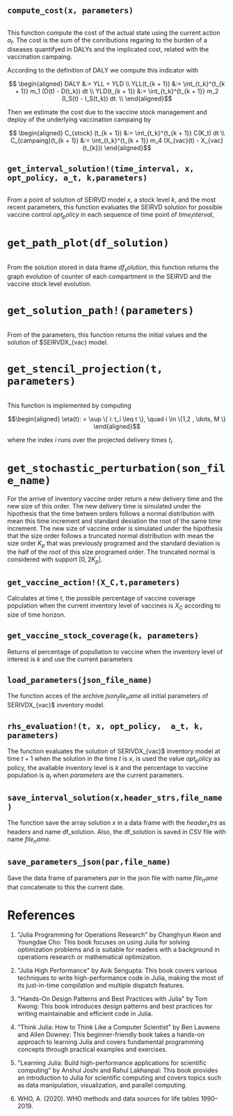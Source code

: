 ## `compute_cost(x, parameters)`
```@docs
```
This function compute the cost of the actual state using the
current action $a_t$. The cost is the sum of the conributions regaring
to the burden of a diseases quantifyed in DALYs and the implicated cost,
related with the vaccination campaing.

According to the definition of DALY we compute this indicator with
```math
    \begin{aligned}
        DALY 
            &:= 
                YLL + YLD
        \\
        YLL(t_{k + 1}) 
            &:=
                \int_{t_k}^{t_{k + 1}}
                    m_1  (D(t) - D(t_k))
                dt
        \\
        YLD(t_{k + 1})
            &:= 
                \int_{t_k}^{t_{k + 1}}
                    m_2 (I_S(t) - I_S(t_k))
                dt.
        \\
    \end{aligned}
```
Then we estimate the cost due to the vaccine stock management and
deploy of the underlying vaccination campaing by

```math
    \begin{aligned}
        C_{stock} (t_{k + 1})
            &:=
                \int_{t_k}^{t_{k + 1}}
                    C(K_t)
                dt
        \\
        C_{campaing}(t_{k + 1})
            &:=
                \int_{t_k}^{t_{k + 1}}
                    m_4 (X_{vac}(t) - X_{vac}(t_{k}))
    \end{aligned}
```
## `get_interval_solution!(time_interval, x, opt_policy, a_t, k,parameters)`
```@docs
```
From a point of solution of SEIRVD model $x,$ a stock level $k,$ and the most recent parameters, this function evaluates the SEIRVD solution for possible vaccine control $opt_policy$ in each sequence of time point of  $time_ interval,$

# `get_path_plot(df_solution)`
```@docs
```
From the solution stored in data frame $df_solution$, this function returns the graph evolution of counter of each compartment in the  SEIRVD and the vaccine stock level evolution.
# `get_solution_path!(parameters)`
```@docs
```
 From of the parameters, this function returns the initial values and the solution of $SEIRVDX_{vac} model.

# `get_stencil_projection(t, parameters)`
```@docs
```
This function is implemented by computing

```math
\begin{aligned}
    \eta(t): = \sup
        \{
            i: t_i \leq t
    \}, \quad i \in \{1,2 , \dots, M \}
\end{aligned}
```
where the index $i$ runs over the projected 
delivery times $t_i$.

# `get_stochastic_perturbation(son_file_name)`
For the arrive of inventory vaccine order return a new delivery time  and the new size of this order. The new delivery time is simulated under the hipothesis that the time betwen orders follows a normal distribution with mean this time increment and standard deviation the root of the same time increment. The new size of vaccine order is simulated under the hipothesis that the size order follows a truncated normal distribution with mean the size order $K_p$ that was previously programed and the standard deviation is the half of the root of this size programed order. The truncated normal is considered with support $[0,2K_p].$    

## `get_vaccine_action!(X_C,t,parameters)`
Calculates at time $t,$ the possible percentage of vaccine coverage population when the current inventory level of vaccines is $X_C$  according to size of time horizon.  
## `get_vaccine_stock_coverage(k, parameters)`
Returns el percentage of popullation to vaccine when the inventory level of interest is $k$ and use the current parameters 

## `load_parameters(json_file_name)`

The function acces of the archive $json_file_name$ all initial parameters of SERIVDX_{vac}$ inventory model. 

## `rhs_evaluation!(t, x, opt_policy,  a_t, k, parameters)`

The function evaluates the solution of SERIVDX_{vac}$ inventory model at time $t+1$ when the solution in the time $t$ is $x,$ is used the value $opt_policy$ as policy, the avaliable inventory level is $k$ and the percentage to vaccine population is $a_t$ when $parameters$ are the current parameters.

## `save_interval_solution(x,header_strs,file_name)`

The function save the array solution $x$ in a data frame with the $header_strs$ as headers and name df_solution. Also, the df_solution is saved in CSV file with name $file_name.$

## `save_parameters_json(par,file_name) `

Save the data frame of parameters $par$ in the json file with name $file_name$ that concatenate to this the current date. 






# References

1. "Julia Programming for Operations Research" by Changhyun Kwon and Youngdae Cho: This book focuses on using Julia for solving optimization problems and is suitable for readers with a background in operations research or mathematical optimization.

2. "Julia High Performance" by Avik Sengupta: This book covers various techniques to write high-performance code in Julia, making the most of its just-in-time compilation and multiple dispatch features.

3. "Hands-On Design Patterns and Best Practices with Julia" by Tom Kwong: This book introduces design patterns and best practices for writing maintainable and efficient code in Julia.

4. "Think Julia: How to Think Like a Computer Scientist" by Ben Lauwens and Allen Downey: This beginner-friendly book takes a hands-on approach to learning Julia and covers fundamental programming concepts through practical examples and exercises.

5. "Learning Julia: Build high-performance applications for scientific computing" by Anshul Joshi and Rahul Lakhanpal: This book provides an introduction to Julia for scientific computing and covers topics such as data manipulation, visualization, and parallel computing.

6. WHO, A. (2020). WHO methods and data sources for life tables 1990–2019.
